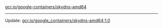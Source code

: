 [gcr.io/google-containers/skydns-amd64](https://hub.docker.com/r/cruse/skydns-amd64/tags/) 

----
Update: [gcr.io/google_containers/skydns-amd64:1.0](https://hub.docker.com/r/cruse/skydns-amd64/tags/)

